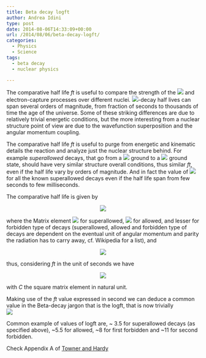 ```yaml
---
title: Beta decay logft
author: Andrea Idini
type: post
date: 2014-08-06T14:33:09+00:00
url: /2014/08/06/beta-decay-logft/
categories:
  - Physics
  - Science
tags:
  - beta decay
  - nuclear physics

---
```

The comparative half life _ft_ is useful to compare the strength of the 
<span><img src="/wilt/wp-content/plugins/latex/cache/tex_b0603860fcffe94e5b8eec59ed813421.gif"/></span> 
and electron-capture processes over different nuclei. 
<span><img src="/wilt/wp-content/plugins/latex/cache/tex_b0603860fcffe94e5b8eec59ed813421.gif"/></span>-decay half lives can span several orders of magnitude, from fraction of seconds to thousands of time the age of the universe. Some of these striking differences are due to relatively trivial energetic conditions, but the more interesting from a nuclear structure point of view are due to the wavefunction superposition and the angular momentum coupling.

The comparative half life _ft_ is useful to purge from energetic and kinematic details the reaction and analyze just the nuclear structure behind. For example _superallowed_ decays, that go from a 
<span><img src="/wilt/wp-content/plugins/latex/cache/tex_01833ac32e15b5454eee043664e1a939.gif"/></span> ground to a 
<span><img src="/wilt/wp-content/plugins/latex/cache/tex_01833ac32e15b5454eee043664e1a939.gif"/></span> 
ground state, should have very similar structure overall conditions, thus similar _ft_, even if the half life vary by orders of magnitude. And in fact the value of 
<span><img src="/wilt/wp-content/plugins/latex/cache/tex_1f121ca106607bd263f4ef30397aeb1c.gif"/></span> 
for all the known superallowed decays even if the half life span from few seconds to few milliseconds.

The comparative half life is given by  


<p style='text-align:center;'>
  <span><img src="/wilt/wp-content/plugins/latex/cache/tex_9fc27086d15d70f9fec3b533aede7a31.gif"/></span>
</p>

  
where the Matrix element 
<span><img src="/wilt/wp-content/plugins/latex/cache/tex_5214a54eaa656a8d8e43ead0a8458295.gif"/></span> 
for superallowed, 
<span><img src="/wilt/wp-content/plugins/latex/cache/tex_303dc74df5fdb166a7f98d48168bece0.gif"/></span> 
for allowed, and lesser for forbidden type of decays (superallowed, allowed and forbidden type of decays are dependent on the eventual unit of angular momentum and parity the radiation has to carry away, cf. Wikipedia for a list), and

<p style='text-align:center;'>
  <span><img src="/wilt/wp-content/plugins/latex/cache/tex_8200847973f778994cac83eed6ab3efe.gif"/></span>
</p>

thus, considering _ft_ in the unit of seconds we have  


<p style='text-align:center;'>
  <span><img src="/wilt/wp-content/plugins/latex/cache/tex_94431f3b27d292224d1ed22c3cd0354e.gif"/></span>
</p>

  
with _C_ the square matrix element in natural unit.

Making use of the _ft_ value expressed in second we can deduce a common value in the Beta-decay jargon that is the logft, that is now trivially  
<span><img src="/wilt/wp-content/plugins/latex/cache/tex_4215378d08eac2163d4332db8003bcfe.gif"/></span>

Common example of values of logft are, ~ 3.5 for superallowed decays (as specified above), ~5.5 for allowed, ~8 for first forbidden and ~11 for second forbidden.

Check Appendix A of [Towner and Hardy][1]

&nbsp;

 [1]: http://journals.aps.org/prc/pdf/10.1103/PhysRevC.79.055502